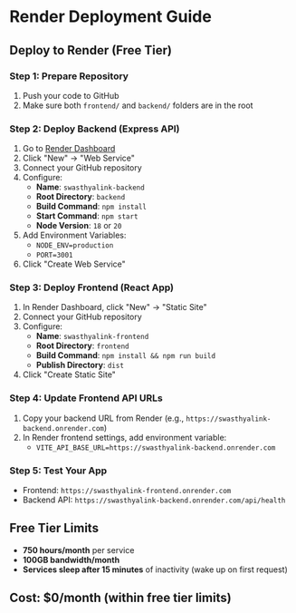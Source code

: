 # Render Deployment Guide

## Deploy to Render (Free Tier)

### Step 1: Prepare Repository
1. Push your code to GitHub
2. Make sure both `frontend/` and `backend/` folders are in the root

### Step 2: Deploy Backend (Express API)
1. Go to [Render Dashboard](https://dashboard.render.com)
2. Click "New" → "Web Service"
3. Connect your GitHub repository
4. Configure:
   - **Name**: `swasthyalink-backend`
   - **Root Directory**: `backend`
   - **Build Command**: `npm install`
   - **Start Command**: `npm start`
   - **Node Version**: `18` or `20`
5. Add Environment Variables:
   - `NODE_ENV=production`
   - `PORT=3001`
6. Click "Create Web Service"

### Step 3: Deploy Frontend (React App)
1. In Render Dashboard, click "New" → "Static Site"
2. Connect your GitHub repository
3. Configure:
   - **Name**: `swasthyalink-frontend`
   - **Root Directory**: `frontend`
   - **Build Command**: `npm install && npm run build`
   - **Publish Directory**: `dist`
4. Click "Create Static Site"

### Step 4: Update Frontend API URLs
1. Copy your backend URL from Render (e.g., `https://swasthyalink-backend.onrender.com`)
2. In Render frontend settings, add environment variable:
   - `VITE_API_BASE_URL=https://swasthyalink-backend.onrender.com`

### Step 5: Test Your App
- Frontend: `https://swasthyalink-frontend.onrender.com`
- Backend API: `https://swasthyalink-backend.onrender.com/api/health`

## Free Tier Limits
- **750 hours/month** per service
- **100GB bandwidth/month**
- **Services sleep after 15 minutes** of inactivity (wake up on first request)

## Cost: $0/month (within free tier limits)
